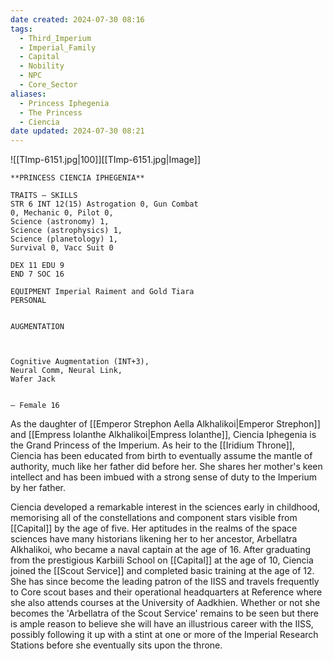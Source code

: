 ```yaml
---
date created: 2024-07-30 08:16
tags:
  - Third_Imperium
  - Imperial_Family
  - Capital
  - Nobility
  - NPC
  - Core_Sector
aliases:
  - Princess Iphegenia
  - The Princess
  - Ciencia
date updated: 2024-07-30 08:21
---
```

![[TImp-6151.jpg|100]][[TImp-6151.jpg|Image]]

```
**PRINCESS CIENCIA IPHEGENIA**

TRAITS — SKILLS
STR 6 INT 12(15) Astrogation 0, Gun Combat
0, Mechanic 0, Pilot 0,
Science (astronomy) 1,
Science (astrophysics) 1,
Science (planetology) 1,
Survival 0, Vacc Suit 0

DEX 11 EDU 9
END 7 SOC 16

EQUIPMENT Imperial Raiment and Gold Tiara
PERSONAL


AUGMENTATION



Cognitive Augmentation (INT+3),
Neural Comm, Neural Link,
Wafer Jack


— Female 16
```

As the daughter of [[Emperor Strephon Aella Alkhalikoi|Emperor Strephon]] and [[Empress Iolanthe Alkhalikoi|Empress Iolanthe]], Ciencia Iphegenia is the Grand Princess of the Imperium. As heir to the [[Iridium Throne]], Ciencia has been educated from birth to eventually assume the mantle of authority, much like her father did before her. She shares her mother's keen intellect and has been imbued with a strong sense of duty to the Imperium by her father.

Ciencia developed a remarkable interest in the sciences early in childhood, memorising all of the constellations and component stars visible from [[Capital]] by the age of five. Her aptitudes in the realms of the space sciences have many historians likening her to her ancestor, Arbellatra Alkhalikoi, who became a naval captain at the age of 16. After graduating from the prestigious Karbiili School on [[Capital]] at the age of 10, Ciencia joined the [[Scout Service]] and completed basic training at the age of 12. She has since become the leading patron of the IISS and travels frequently to Core scout bases and their operational headquarters at Reference where she also attends courses at the University of Aadkhien. Whether or not she becomes the 'Arbellatra of the Scout Service' remains to be seen but there is ample reason to believe she will have an illustrious career with the IISS, possibly following it up with a stint at one or more of the Imperial Research Stations before she eventually sits upon the throne.

